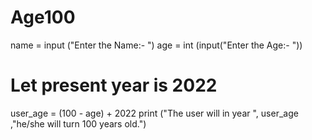 # Age100
name = input ("Enter the Name:- ")
age = int (input("Enter the Age:- "))
# Let present year is 2022
user_age = (100 - age) + 2022
print ("The user will in year ", user_age ,"he/she will turn 100 years old.")

